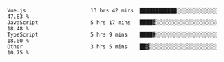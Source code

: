 
<!--
**xy406043/xy406043** is a ✨ _special_ ✨ repository because its `README.md` (this file) appears on your GitHub profile.

Here are some ideas to get you started:

- 🔭 I’m currently working on ...
- 🌱 I’m currently learning ...
- 👯 I’m looking to collaborate on ...
- 🤔 I’m looking for help with ...
- 💬 Ask me about ...
- 📫 How to reach me: ...
- 😄 Pronouns: ...
- ⚡ Fun fact: ...
-->

<!--START_SECTION:waka-->

```text
Vue.js                     13 hrs 42 mins  ████████████░░░░░░░░░░░░░   47.83 %
JavaScript                 5 hrs 17 mins   ████▓░░░░░░░░░░░░░░░░░░░░   18.48 %
TypeScript                 5 hrs 9 mins    ████▓░░░░░░░░░░░░░░░░░░░░   18.00 %
Other                      3 hrs 5 mins    ██▓░░░░░░░░░░░░░░░░░░░░░░   10.75 %
```

<!--END_SECTION:waka-->
